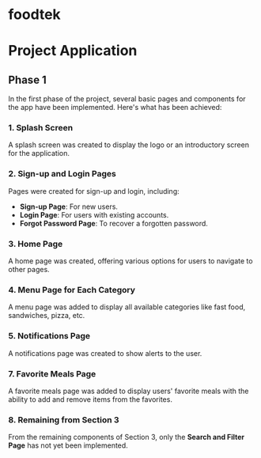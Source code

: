 # foodtek


# Project Application

## Phase 1

In the first phase of the project, several basic pages and components for the app have been implemented. Here's what has been achieved:

### 1. Splash Screen
A splash screen was created to display the logo or an introductory screen for the application.

### 2. Sign-up and Login Pages
Pages were created for sign-up and login, including:
- **Sign-up Page**: For new users.
- **Login Page**: For users with existing accounts.
- **Forgot Password Page**: To recover a forgotten password.

### 3. Home Page
A home page was created, offering various options for users to navigate to other pages.

### 4. Menu Page for Each Category
A menu page was added to display all available categories like fast food, sandwiches, pizza, etc.

### 5. Notifications Page
A notifications page was created to show alerts to the user.



### 7. Favorite Meals Page
A favorite meals page was added to display users' favorite meals with the ability to add and remove items from the favorites.

### 8. Remaining from Section 3
From the remaining components of Section 3, only the **Search and Filter Page** has not yet been implemented.
